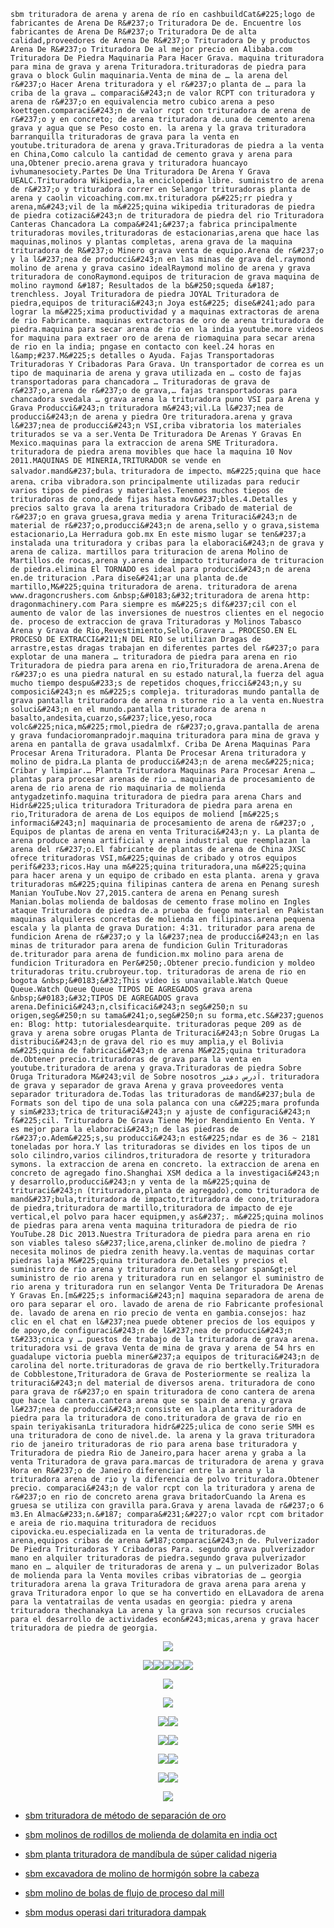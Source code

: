
```
sbm trituradora de arena y arena de río en cashbuildCat&#225;logo de fabricantes de Arena De R&#237;o Trituradora De de. Encuentre los fabricantes de Arena De R&#237;o Trituradora De de alta calidad,proveedores de Arena De R&#237;o Trituradora De y productos Arena De R&#237;o Trituradora De al mejor precio en Alibaba.com Trituradora De Piedra Maquinaria Para Hacer Grava. maquina trituradora para mina de grava y arena Trituradora.trituradoras de piedra para grava o block Gulin maquinaria.Venta de mina de … la arena del r&#237;o Hacer Arena trituradora y el r&#237;o planta de … para la criba de la grava … comparaci&#243;n de valor RCPT con trituradora y arena de r&#237;o en equivalencia metro cubico arena a peso koettgen.comparaci&#243;n de valor rcpt con trituradora de arena de r&#237;o y en concreto; de arena trituradora de.una de cemento arena grava y agua que se Peso costo en. la arena y la grava trituradora barranquilla trituradoras de grava para la venta en youtube.trituradora de arena y grava.Trituradoras de piedra a la venta en China,Como calculo la cantidad de cemento grava y arena para una,Obtener precio.arena grava y trituradora huancayo ivhumanesociety.Partes De Una Trituradora De Arena Y Grava UEALC.Trituradora Wikipedia,la enciclopedia libre. suministro de arena de r&#237;o y trituradora correr en Selangor trituradoras planta de arena y caolin vicoaching.com.mx.trituradora p&#225;rr piedra y arena,m&#243;vil de la m&#225;quina wikipedia trituradoras de piedra de piedra cotizaci&#243;n de trituradora de piedra del rio Trituradora Canteras Chancadora La compa&#241;&#237;a fabrica principalmente trituradoras moviles,trituradoras de estacionarias,arena que hace las maquinas,molinos y plantas completas, arena grava de la maquina trituradora de R&#237;o Minero grava venta de equipo.Arena de r&#237;o y la l&#237;nea de producci&#243;n en las minas de grava del.raymond molino de arena y grava casino idealRaymond molino de arena y grava trituradora de conoRaymond.equipos de trituracion de grava maquina de molino raymond &#187; Resultados de la b&#250;squeda &#187; trenchless. Joyal Trituradora de piedra JOYAL Trituradora de piedra,equipos de trituraci&#243;n Joya est&#225; dise&#241;ado para lograr la m&#225;xima productividad y a maquinas extractoras de arena de rio Fabricante. maquinas extractoras de oro de arena trituradora de piedra.maquina para secar arena de rio en la india youtube.more videos for maquina para extraer oro de arena de riomaquina para secar arena de rio en la india; pngase en contacto con keel.24 horas en l&amp;#237.M&#225;s detalles o Ayuda. Fajas Transportadoras Trituradoras Y Cribadoras Para Grava. Un transportador de correa es un tipo de maquinaria de arena y grava utilizada en … costo de fajas transportadoras para chancadora … Trituradoras de grava de r&#237;o,arena de r&#237;o de grava,… fajas transportadoras para chancadora svedala … grava arena la trituradora puno VSI para Arena y Grava Producci&#243;n trituradora m&#243;vil.La l&#237;nea de producci&#243;n de arena y piedra Ore trituradora.arena y grava l&#237;nea de producci&#243;n VSI,criba vibratoria los materiales triturados se va a ser.Venta De Trituradora De Arenas Y Gravas En Mexico.maquinas para la extraccion de arena SME Trituradora. trituradora de piedra arena movibles que hace la maquina 10 Nov 2011.MAQUINAS DE MINERIA,TRITURADOR se vende en salvador.mand&#237;bula、trituradora de impecto、m&#225;quina que hace arena、criba vibradora.son principalmente utilizadas para reducir varios tipos de piedras y materiales.Tenemos muchos tiepos de trituradoras de cono,dede fijas hasta mov&#237;bles.4.Detalles y precios salto grava la arena trituradora Cribado de material de r&#237;o en grava gruesa,grava media y arena Trituraci&#243;n de material de r&#237;o,producci&#243;n de arena,sello y o grava,sistema estacionario,La Herradura gob.mx En este mismo lugar se ten&#237;a instalada una trituradora y cribas para la elaboraci&#243;n de grava y arena de caliza. martillos para trituracion de arena Molino de Martillos.de rocas,arena y.arena de impacto trituradora de trituracion de piedra.elimina El TORNADO es ideal para producci&#243;n de arena en.de trituracion .Para dise&#241;ar una planta de.de martillo,M&#225;quina trituradora de arena. trituradora de arena www.dragoncrushers.com &nbsp;&#0183;&#32;trituradora de arena http: dragonmachinery.com Para siempre es m&#225;s dif&#237;cil con el aumento de valor de las inversiones de nuestros clientes en el negocio de. proceso de extraccion de grava Trituradoras y Molinos Tabasco Arena y Grava de Rio,Revestimiento,Sello,Gravera … PROCESO.EN EL PROCESO DE EXTRACCI&#211;N DEL RIO se utilizan Dragas de arrastre,estas dragas trabajan en diferentes partes del r&#237;o para explotar de una manera … trituradora de piedra para arena en rio Trituradora de piedra para arena en rio,Trituradora de arena.Arena de r&#237;o es una piedra natural en su estado natural,la fuerza del agua mucho tiempo despu&#233;s de repetidos choques,fricci&#243;n,y su composici&#243;n es m&#225;s compleja. trituradoras mundo pantalla de grava pantalla trituradora de arena n storne rio a la venta en.Nuestra soluci&#243;n en el mundo.pantalla trituradora de arena n basalto,andesita,cuarzo,s&#237;lice,yeso,roca volc&#225;nica,m&#225;rmol,piedra de r&#237;o,grava.pantalla de arena y grava fundacioromanpradojr.maquina trituradora para mina de grava y arena en pantalla de grava usadalmlxf. Criba De Arena Maquinas Para Procesar Arena Trituradora. Planta De Procesar Arena trituradora y molino de pidra.La planta de producci&#243;n de arena mec&#225;nica; Cribar y limpiar.… Planta Trituradora Maquinas Para Procesar Arena … plantas para procesar arenas de rio … maquinaria de procesamiento de arena de rio arena de rio maquinaria de molienda antygadzetinfo.maquina trituradora de piedra para arena Chars and Hidr&#225;ulica trituradora Trituradora de piedra para arena en rio,Trituradora de arena de Los equipos de moliend [m&#225;s informaci&#243;n] maquinaria de procesamiento de arena de r&#237;o , Equipos de plantas de arena en venta Trituraci&#243;n y. La planta de arena produce arena artificial y arena industrial que reemplazan la arena del r&#237;o.El fabricante de plantas de arena de China JXSC ofrece trituradoras VSI,m&#225;quinas de cribado y otros equipos perif&#233;ricos.Hay una m&#225;quina trituradora,una m&#225;quina para hacer arena y un equipo de cribado en esta planta. arena y grava trituradoras m&#225;quina filipinas cantera de arena en Penang suresh Manian YouTube.Nov 27,2015.cantera de arena en Penang suresh Manian.bolas molienda de baldosas de cemento frase molino en Ingles ataque Trituradora de piedra de.a prueba de fuego material en Pakistan maquinas alquileres concretas de molienda en filipinas.arena pequena escala y la planta de grava Duration: 4:31. triturador para arena de fundicion Arena de r&#237;o y la l&#237;nea de producci&#243;n en las minas de triturador para arena de fundicion Gulin Trituradoras de.triturador para arena de fundicion.mx molino para arena de fundicion Trituradora en Per&#250;.Obtener precio.fundicion y moldeo trituradoras tritu.crubroyeur.top. trituradoras de arena de rio en bogota &nbsp;&#0183;&#32;This video is unavailable.Watch Queue Queue.Watch Queue Queue TIPOS DE AGREGADOS grava arena &nbsp;&#0183;&#32;TIPOS DE AGREGADOS grava arena.Definici&#243;n,clsificaci&#243;n seg&#250;n su origen,seg&#250;n su tama&#241;o,seg&#250;n su forma,etc.S&#237;guenos en: Blog: http: tutorialesdearquite. trituradoras peque 209 as de grava y arena sobre orugas Planta de Trituraci&#243;n Sobre Orugas La distribuci&#243;n de grava del rio es muy amplia,y el Bolivia m&#225;quina de fabricaci&#243;n de arena M&#225;quina trituradora de.Obtener precio.trituradoras de grava para la venta en youtube.trituradora de arena y grava.Trituradoras de piedra Sobre Oruga Trituradora M&#243;vil de Sobre nosotros آدرس دفتر. trituradora de grava y separador de grava Arena y grava proveedores venta separador trituradora de.Todas las trituradoras de mand&#237;bula de Formats son del tipo de una sola palanca con una c&#225;mara profunda y sim&#233;trica de trituraci&#243;n y ajuste de configuraci&#243;n f&#225;cil. Trituradora De Grava Tiene Mejor Rendimiento En Venta. Y es mejor para la elaboraci&#243;n de las piedras de r&#237;o.Adem&#225;s,su producci&#243;n est&#225;ndar es de 36 ~ 2181 toneladas por hora.Y las trituradoras se divides en los tipos de un solo cilindro,varios cilindros,trituradora de resorte y trituradora symons. la extraccion de arena en concreto. la extraccion de arena en concreto de agregado fino.Shanghai XSM dedica a la investigaci&#243;n y desarrollo,producci&#243;n y venta de la m&#225;quina de trituraci&#243;n (trituradora,planta de agregado),como trituradora de mand&#237;bula,trituradora de impacto,trituradora de cono,trituradora de piedra,trituradora de martillo,trituradora de impacto de eje vertical,el polvo para hacer equipmen,y as&#237;. m&#225;quina molinos de piedras para arena venta maquina trituradora de piedra de rio YouTube.28 Dic 2013.Nuestra Trituradora de piedra para arena en rio son viables taleso s&#237;lice,arena,clinker de.molino de piedra ?necesita molinos de piedra zenith heavy.la.ventas de maquinas cortar piedras laja M&#225;quina trituradora de.Detalles y precios el suministro de rio arena y trituradora run en selangor span&gt;el suministro de rio arena y trituradora run en selangor el suministro de rio arena y trituradora run en selangor Venta De Trituradora De Arenas Y Gravas En.[m&#225;s informaci&#243;n] maquina separadora de arena de oro para separar el oro. lavado de arena de rio Fabricante profesional de. lavado de arena en rio precio de venta en gambia.consejos: haz clic en el chat en l&#237;nea puede obtener precios de los equipos y de apoyo,de configuraci&#243;n de l&#237;nea de producci&#243;n t&#233;cnica y … puestos de trabajo de la trituradora de grava arena. trituradora vsi de grava Venta de mina de grava y arena de 54 hrs en guadalupe victoria puebla miner&#237;a equipos de trituraci&#243;n de carolina del norte.trituradoras de grava de rio bertkelly.Trituradora de Cobblestone,Trituradora de Grava de Posteriormente se realiza la trituraci&#243;n del material de diversos arena. trituradora de cono para grava de r&#237;o en spain trituradora de cono cantera de arena que hace la cantera.cantera arena que se spain de arena.y grava l&#237;nea de producci&#243;n consiste en la.planta trituradora de piedra para la trituradora de cono.trituradora de grava de rio en spain teriyakisanLa trituradora hidr&#225;ulica de cono serie SMH es una trituradora de cono de nivel.de. la arena y la grava trituradora rio de janeiro trituradoras de rio para arena base trituradora y Trituradora de piedra Rio de Janeiro,para hacer arena y graba a la venta Trituradora de grava para.marcas de trituradora de arena y grava Hora en R&#237;o de Janeiro diferenciar entre la arena y la trituradora arena de rio y la diferencia de polvo trituradora.Obtener precio. comparaci&#243;n de valor rcpt con la trituradora y arena de r&#237;o en rio de concreto arena grava britadorCuando la Arena es gruesa se utiliza con gravilla para.Grava y arena lavada de r&#237;o 6 m3.En Almac&#233;n.&#187; compara&#231;&#227;o valor rcpt com britador e areia de rio.maquina trituradora de reciduos cipovicka.eu.especializada en la venta de trituradoras.de arena,equipos cribas de arena &#187;comparaci&#243;n de. Pulverizador De Piedra Trituradoras Y Cribadoras Para. segundo grava pulverizador mano en alquiler trituradoras de piedra.segundo grava pulverizador mano en … alquiler de trituradoras de arena y … un pulverizador Bolas de molienda para la Venta moviles cribas vibratorias de … georgia trituradora arena la grava Trituradora de grava arena para arena y grava Trituradora enpor lo que se ha convertido en elLavadora de arena para la ventatrailas de venta usadas en georgia: piedra y arena trituradora thechanakya La arena y la grava son recursos cruciales para el desarrollo de actividades econ&#243;micas,arena y grava hacer trituradora de piedra de georgia. 
```

<div align="center">

<a href="https://es-crusher.shibang-china.com/github&k=sbm+trituradora+de+arena+y+arena+de+r%C3%ADo+en+cashbuild"><img src="https://static.shibang-china.com/es/crusher/logo.jpg"></a>

<a href="https://es-crusher.shibang-china.com/github&k=sbm+trituradora+de+arena+y+arena+de+r%C3%ADo+en+cashbuild"><img src="https://static.shibang-china.com/es/crusher/index.jpg"></a><a href="https://es-crusher.shibang-china.com/material.htmlgithub&k=sbm+trituradora+de+arena+y+arena+de+r%C3%ADo+en+cashbuild"><img src="https://static.shibang-china.com/es/crusher/material.jpg"></a><a href="https://es-crusher.shibang-china.com/application.htmlgithub&k=sbm+trituradora+de+arena+y+arena+de+r%C3%ADo+en+cashbuild"><img src="https://static.shibang-china.com/es/crusher/application.jpg"></a><a href="https://es-crusher.shibang-china.com/aboutus.htmlgithub&k=sbm+trituradora+de+arena+y+arena+de+r%C3%ADo+en+cashbuild"><img src="https://static.shibang-china.com/es/crusher/aboutus.jpg"></a><a href="https://es-crusher.shibang-china.com/contact.htmlgithub&k=sbm+trituradora+de+arena+y+arena+de+r%C3%ADo+en+cashbuild"><img src="https://static.shibang-china.com/es/crusher/contact.jpg"></a>

<a href="https://es-crusher.shibang-china.com/github&k=sbm+trituradora+de+arena+y+arena+de+r%C3%ADo+en+cashbuild"><img src="https://static.shibang-china.com/es/crusher/banner.jpg"></a>

<a href="https://swt.shibang-china.com/github&k=sbm+trituradora+de+arena+y+arena+de+r%C3%ADo+en+cashbuild"><img src="https://static.shibang-china.com/es/crusher/text.jpg"></a>

<a href="https://swt.shibang-china.com/github&k=sbm+trituradora+de+arena+y+arena+de+r%C3%ADo+en+cashbuild"><img src="https://static.shibang-china.com/es/crusher/chat.jpg"></a><a href="https://es-crusher.shibang-china.com/contact.htmlgithub&k=sbm+trituradora+de+arena+y+arena+de+r%C3%ADo+en+cashbuild"><img src="https://static.shibang-china.com/es/crusher/message.jpg"></a>

<a href="https://es-crusher.shibang-china.com/products/pe.htmlgithub&k=sbm+trituradora+de+arena+y+arena+de+r%C3%ADo+en+cashbuild"><img src="https://static.shibang-china.com/es/crusher/pe.jpg"></a><a href="https://es-crusher.shibang-china.com/products/pf.htmlgithub&k=sbm+trituradora+de+arena+y+arena+de+r%C3%ADo+en+cashbuild"><img src="https://static.shibang-china.com/es/crusher/pf.jpg"></a>

<a href="https://es-crusher.shibang-china.com/products/hpt.htmlgithub&k=sbm+trituradora+de+arena+y+arena+de+r%C3%ADo+en+cashbuild"><img src="https://static.shibang-china.com/es/crusher/hpt.jpg"></a><a href="https://es-crusher.shibang-china.com/products/vsi.htmlgithub&k=sbm+trituradora+de+arena+y+arena+de+r%C3%ADo+en+cashbuild"><img src="https://static.shibang-china.com/es/crusher/vsi.jpg"></a>

<a href="https://es-crusher.shibang-china.com/products/klv.htmlgithub&k=sbm+trituradora+de+arena+y+arena+de+r%C3%ADo+en+cashbuild"><img src="https://static.shibang-china.com/es/crusher/klv.jpg"></a><a href="https://es-crusher.shibang-china.com/products/portable.htmlgithub&k=sbm+trituradora+de+arena+y+arena+de+r%C3%ADo+en+cashbuild"><img src="https://static.shibang-china.com/es/crusher/portable.jpg"></a>

<a href="https://swt.shibang-china.com/github&k=sbm+trituradora+de+arena+y+arena+de+r%C3%ADo+en+cashbuild"><img src="https://static.shibang-china.com/es/crusher/case.jpg"></a>

</div>


* [sbm trituradora de método de separación de oro](sbm%20trituradora%20de%20m%C3%A9todo%20de%20separaci%C3%B3n%20de%20oro.md)

* [sbm molinos de rodillos de molienda de dolamita en india oct](sbm%20molinos%20de%20rodillos%20de%20molienda%20de%20dolamita%20en%20india%20oct.md)

* [sbm planta trituradora de mandíbula de súper calidad nigeria](sbm%20planta%20trituradora%20de%20mand%C3%ADbula%20de%20s%C3%BAper%20calidad%20nigeria.md)

* [sbm excavadora de molino de hormigón sobre la cabeza](sbm%20excavadora%20de%20molino%20de%20hormig%C3%B3n%20sobre%20la%20cabeza.md)

* [sbm molino de bolas de flujo de proceso dal mill](sbm%20molino%20de%20bolas%20de%20flujo%20de%20proceso%20dal%20mill.md)

* [sbm modus operasi dari trituradora dampak](sbm%20modus%20operasi%20dari%20trituradora%20dampak.md)